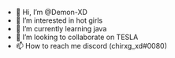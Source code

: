 - 👋 Hi, I’m @Demon-XD
- 👀 I’m interested in hot girls
- 🌱 I’m currently learning java
- 💞️ I’m looking to collaborate on TESLA
- 📫 How to reach me discord (chirxg_xd#0080)

<!---
Demon-XD/Demon-XD is a ✨ special ✨ repository because its `README.md` (this file) appears on your GitHub profile.
You can click the Preview link to take a look at your changes.
--->
